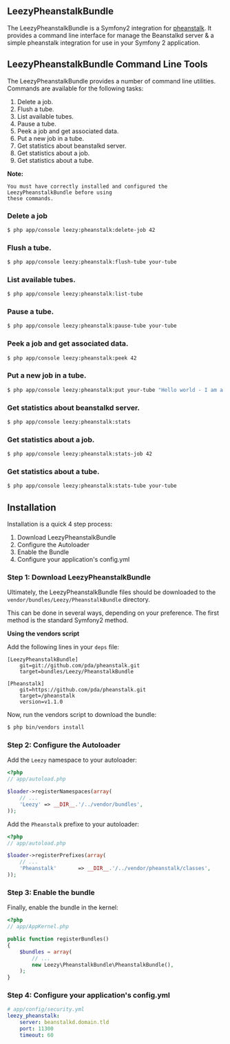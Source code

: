 ## LeezyPheanstalkBundle

The LeezyPheanstalkBundle is a Symfony2 integration for [pheanstalk](https://github.com/pda/pheanstalk).
It provides a command line interface for manage the Beanstalkd server & a simple pheanstalk integration for use in your Symfony 2 application.

## LeezyPheanstalkBundle Command Line Tools

The LeezyPheanstalkBundle provides a number of command line utilities. 
Commands are available for the following tasks:

1. Delete a job.
2. Flush a tube.
3. List available tubes.
4. Pause a tube.
5. Peek a job and get associated data.
6. Put a new job in a tube.
7. Get statistics about beanstalkd server.
8. Get statistics about a job.
9. Get statistics about a tube.

**Note:**

```
You must have correctly installed and configured the LeezyPheanstalkBundle before using 
these commands.
```

### Delete a job

``` bash
$ php app/console leezy:pheanstalk:delete-job 42
```

### Flush a tube.

``` bash
$ php app/console leezy:pheanstalk:flush-tube your-tube
```

### List available tubes.

``` bash
$ php app/console leezy:pheanstalk:list-tube
```

### Pause a tube.

``` bash
$ php app/console leezy:pheanstalk:pause-tube your-tube
```

### Peek a job and get associated data.

``` bash
$ php app/console leezy:pheanstalk:peek 42
```

### Put a new job in a tube.

``` bash
$ php app/console leezy:pheanstalk:put your-tube "Hello world - I am a job"
```

### Get statistics about beanstalkd server.

``` bash
$ php app/console leezy:pheanstalk:stats
```

### Get statistics about a job.

``` bash
$ php app/console leezy:pheanstalk:stats-job 42
```

### Get statistics about a tube.

``` bash
$ php app/console leezy:pheanstalk:stats-tube your-tube
```

## Installation

Installation is a quick 4 step process:

1. Download LeezyPheanstalkBundle
2. Configure the Autoloader
3. Enable the Bundle
4. Configure your application's config.yml

### Step 1: Download LeezyPheanstalkBundle

Ultimately, the LeezyPheanstalkBundle files should be downloaded to the
`vendor/bundles/Leezy/PheanstalkBundle` directory.

This can be done in several ways, depending on your preference. The first
method is the standard Symfony2 method.

**Using the vendors script**

Add the following lines in your `deps` file:

```
[LeezyPheanstalkBundle]
    git=git://github.com/pda/pheanstalk.git
    target=bundles/Leezy/PheanstalkBundle

[Pheanstalk]
    git=https://github.com/pda/pheanstalk.git
    target=/pheanstalk
    version=v1.1.0
```

Now, run the vendors script to download the bundle:

``` bash
$ php bin/vendors install
```

### Step 2: Configure the Autoloader

Add the `Leezy` namespace to your autoloader:

``` php
<?php
// app/autoload.php

$loader->registerNamespaces(array(
    // ...
    'Leezy' => __DIR__.'/../vendor/bundles',
));
```

Add the `Pheanstalk` prefixe to your autoloader:

``` php
<?php
// app/autoload.php

$loader->registerPrefixes(array(
    // ...
    'Pheanstalk'       => __DIR__.'/../vendor/pheanstalk/classes',
));
```


### Step 3: Enable the bundle

Finally, enable the bundle in the kernel:

``` php
<?php
// app/AppKernel.php

public function registerBundles()
{
    $bundles = array(
        // ...
        new Leezy\PheanstalkBundle\PheanstalkBundle(),
    );
}
```

### Step 4: Configure your application's config.yml

``` yaml
# app/config/security.yml
leezy_pheanstalk:
    server: beanstalkd.domain.tld
    port: 11300
    timeout: 60
```